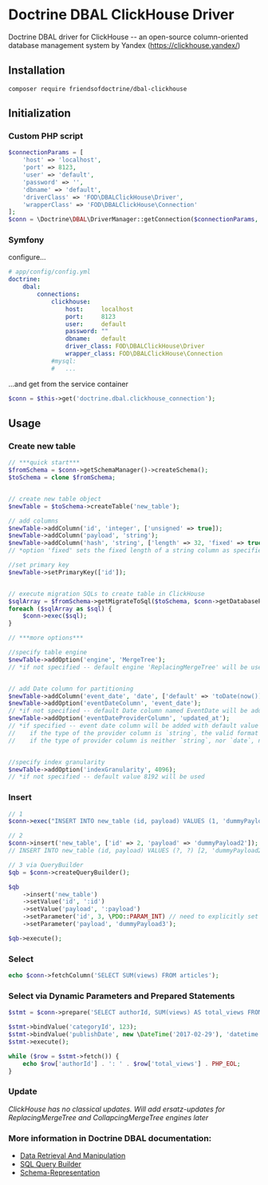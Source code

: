 # Doctrine DBAL ClickHouse Driver

Doctrine DBAL driver for ClickHouse -- an open-source column-oriented database management system by Yandex (https://clickhouse.yandex/)

## Installation

```
composer require friendsofdoctrine/dbal-clickhouse
```

## Initialization
### Custom PHP script
```php
$connectionParams = [
    'host' => 'localhost',
    'port' => 8123,
    'user' => 'default',
    'password' => '',
    'dbname' => 'default',
    'driverClass' => 'FOD\DBALClickHouse\Driver',
    'wrapperClass' => 'FOD\DBALClickHouse\Connection'
];
$conn = \Doctrine\DBAL\DriverManager::getConnection($connectionParams, new \Doctrine\DBAL\Configuration());
```

### Symfony
configure...
```yml
# app/config/config.yml
doctrine:
    dbal:
        connections:
            clickhouse:
                host:     localhost
                port:     8123
                user:     default
                password: ""
                dbname:   default
                driver_class: FOD\DBALClickHouse\Driver
                wrapper_class: FOD\DBALClickHouse\Connection
            #mysql:
            #   ...
```
...and get from the service container
```php
$conn = $this->get('doctrine.dbal.clickhouse_connection');
```


## Usage

### Create new table
```php
// ***quick start***
$fromSchema = $conn->getSchemaManager()->createSchema();
$toSchema = clone $fromSchema;


// create new table object
$newTable = $toSchema->createTable('new_table');

// add columns
$newTable->addColumn('id', 'integer', ['unsigned' => true]);
$newTable->addColumn('payload', 'string');
$newTable->addColumn('hash', 'string', ['length' => 32, 'fixed' => true]);
// *option 'fixed' sets the fixed length of a string column as specified; if specified, the type of the column is FixedString

//set primary key
$newTable->setPrimaryKey(['id']);


// execute migration SQLs to create table in ClickHouse
$sqlArray = $fromSchema->getMigrateToSql($toSchema, $conn->getDatabasePlatform());
foreach ($sqlArray as $sql) {
    $conn->exec($sql);
}
```

```php
// ***more options***

//specify table engine
$newTable->addOption('engine', 'MergeTree');
// *if not specified -- default engine 'ReplacingMergeTree' will be used


// add Date column for partitioning
$newTable->addColumn('event_date', 'date', ['default' => 'toDate(now())']);
$newTable->addOption('eventDateColumn', 'event_date');
// *if not specified -- default Date column named EventDate will be added
$newTable->addOption('eventDateProviderColumn', 'updated_at');
// *if specified -- event date column will be added with default value toDate(updated_at); 
//    if the type of the provider column is `string`, the valid format of provider column values must be either `YYYY-MM-DD` or `YYYY-MM-DD hh:mm:ss`
//    if the type of provider column is neither `string`, nor `date`, nor `datetime`, provider column values must contain a valid UNIX Timestamp


//specify index granularity
$newTable->addOption('indexGranularity', 4096);
// *if not specified -- default value 8192 will be used
```

### Insert
```php
// 1
$conn->exec("INSERT INTO new_table (id, payload) VALUES (1, 'dummyPayload1')");
```

```php
// 2
$conn->insert('new_table', ['id' => 2, 'payload' => 'dummyPayload2']);
// INSERT INTO new_table (id, payload) VALUES (?, ?) [2, 'dummyPayload2']
```

```php
// 3 via QueryBuilder
$qb = $conn->createQueryBuilder();

$qb
    ->insert('new_table')
    ->setValue('id', ':id')
    ->setValue('payload', ':payload')
    ->setParameter('id', 3, \PDO::PARAM_INT) // need to explicitly set param type to `integer`, because default type is `string` and ClickHouse doesn't like types mismatchings
    ->setParameter('payload', 'dummyPayload3');

$qb->execute();
```
### Select
```php
echo $conn->fetchColumn('SELECT SUM(views) FROM articles');
```

### Select via Dynamic Parameters and Prepared Statements
```php
$stmt = $conn->prepare('SELECT authorId, SUM(views) AS total_views FROM articles WHERE category_id = :categoryId AND publish_date = :publishDate GROUP BY authorId');

$stmt->bindValue('categoryId', 123);
$stmt->bindValue('publishDate', new \DateTime('2017-02-29'), 'datetime');
$stmt->execute();

while ($row = $stmt->fetch()) {
    echo $row['authorId'] . ': ' . $row['total_views'] . PHP_EOL;
}
```

### Update
*ClickHouse has no classical updates. Will add ersatz-updates for ReplacingMergeTree and CollapcingMergeTree engines later*

### More information in Doctrine DBAL documentation:
* [Data Retrieval And Manipulation](http://docs.doctrine-project.org/projects/doctrine-dbal/en/latest/reference/data-retrieval-and-manipulation.html)
* [SQL Query Builder](http://docs.doctrine-project.org/projects/doctrine-dbal/en/latest/reference/query-builder.html)
* [Schema-Representation](http://docs.doctrine-project.org/projects/doctrine-dbal/en/latest/reference/schema-representation.html)
